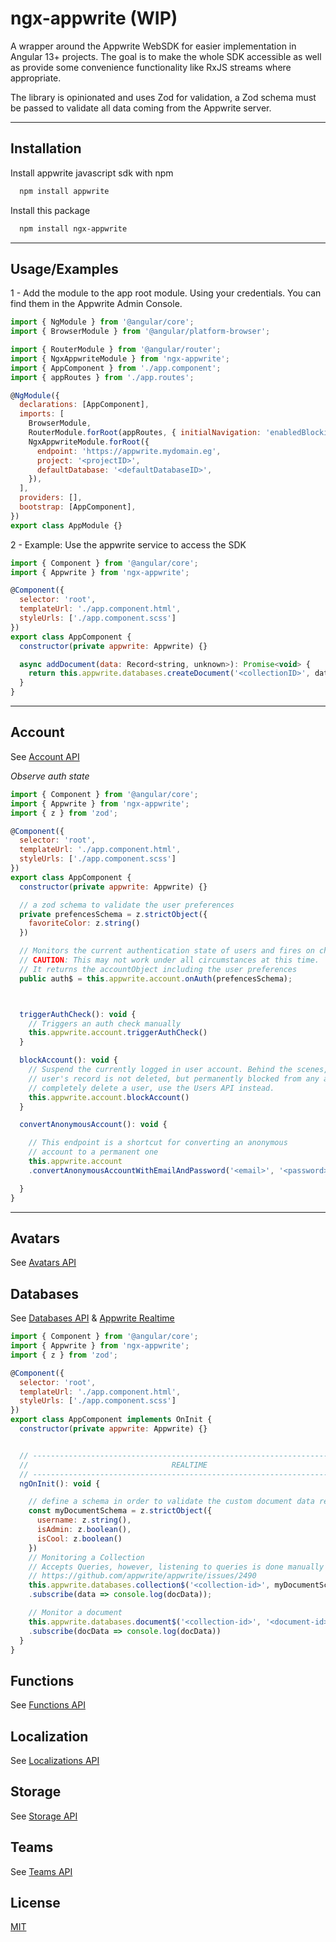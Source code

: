 # ngx-appwrite (WIP)

A wrapper around the Appwrite WebSDK for easier implementation in Angular 13+ projects.
The goal is to make the whole SDK accessible as well as provide some convenience functionality
like RxJS streams where appropriate.

The library is opinionated and uses Zod for validation, a Zod schema must be passed to validate all data coming from the Appwrite server.

---

## Installation

Install appwrite javascript sdk with npm

```bash
  npm install appwrite
```

Install this package

```bash
  npm install ngx-appwrite
```

---

## Usage/Examples

1 - Add the module to the app root module. Using your credentials. You can find them in the Appwrite Admin Console.

```javascript
import { NgModule } from '@angular/core';
import { BrowserModule } from '@angular/platform-browser';

import { RouterModule } from '@angular/router';
import { NgxAppwriteModule } from 'ngx-appwrite';
import { AppComponent } from './app.component';
import { appRoutes } from './app.routes';

@NgModule({
  declarations: [AppComponent],
  imports: [
    BrowserModule,
    RouterModule.forRoot(appRoutes, { initialNavigation: 'enabledBlocking' }),
    NgxAppwriteModule.forRoot({
      endpoint: 'https://appwrite.mydomain.eg',
      project: '<projectID>',
      defaultDatabase: '<defaultDatabaseID>',
    }),
  ],
  providers: [],
  bootstrap: [AppComponent],
})
export class AppModule {}
```

2 - Example: Use the appwrite service to access the SDK

```javascript
import { Component } from '@angular/core';
import { Appwrite } from 'ngx-appwrite';

@Component({
  selector: 'root',
  templateUrl: './app.component.html',
  styleUrls: ['./app.component.scss']
})
export class AppComponent {
  constructor(private appwrite: Appwrite) {}

  async addDocument(data: Record<string, unknown>): Promise<void> {
    return this.appwrite.databases.createDocument('<collectionID>', data);
  }
}
```

---

## Account

See [Account API](https://appwrite.io/docs/client/account)

_Observe auth state_

```javascript
import { Component } from '@angular/core';
import { Appwrite } from 'ngx-appwrite';
import { z } from 'zod';

@Component({
  selector: 'root',
  templateUrl: './app.component.html',
  styleUrls: ['./app.component.scss']
})
export class AppComponent {
  constructor(private appwrite: Appwrite) {}

  // a zod schema to validate the user preferences
  private prefencesSchema = z.strictObject({
    favoriteColor: z.string()
  })

  // Monitors the current authentication state of users and fires on changes
  // CAUTION: This may not work under all circumstances at this time.
  // It returns the accountObject including the user preferences
  public auth$ = this.appwrite.account.onAuth(prefencesSchema);



  triggerAuthCheck(): void {
    // Triggers an auth check manually
    this.appwrite.account.triggerAuthCheck()
  }

  blockAccount(): void {
    // Suspend the currently logged in user account. Behind the scenes, the
    // user's record is not deleted, but permanently blocked from any access. To
    // completely delete a user, use the Users API instead.
    this.appwrite.account.blockAccount()
  }

  convertAnonymousAccount(): void {

    // This endpoint is a shortcut for converting an anonymous
    // account to a permanent one
    this.appwrite.account
    .convertAnonymousAccountWithEmailAndPassword('<email>', '<password>')

  }
}
```

---

## Avatars

See [Avatars API](https://appwrite.io/docs/client/avatars)

## Databases

See [Databases API](https://appwrite.io/docs/client/databases) & [Appwrite Realtime](https://appwrite.io/docs/realtime#channels)

```javascript
import { Component } from '@angular/core';
import { Appwrite } from 'ngx-appwrite';
import { z } from 'zod';

@Component({
  selector: 'root',
  templateUrl: './app.component.html',
  styleUrls: ['./app.component.scss']
})
export class AppComponent implements OnInit {
  constructor(private appwrite: Appwrite) {}


  // -----------------------------------------------------------------------
  //                                REALTIME
  // -----------------------------------------------------------------------
  ngOnInit(): void {

    // define a schema in order to validate the custom document data received from the server
    const myDocumentSchema = z.strictObject({
      username: z.string(),
      isAdmin: z.boolean(),
      isCool: z.boolean()
    })
    // Monitoring a Collection
    // Accepts Queries, however, listening to queries is done manually for now
    // https://github.com/appwrite/appwrite/issues/2490
    this.appwrite.databases.collection$('<collection-id>', myDocumentSchema)
    .subscribe(data => console.log(docData));

    // Monitor a document
    this.appwrite.databases.document$('<collection-id>', '<document-id>', myDocumentSchema)
    .subscribe(docData => console.log(docData))
  }
}
```

## Functions

See [Functions API](https://appwrite.io/docs/client/functions)

## Localization

See [Localizations API](https://appwrite.io/docs/client/locale)

## Storage

See [Storage API](https://appwrite.io/docs/client/storage)

## Teams

See [Teams API](https://appwrite.io/docs/client/teams)

## License

[MIT](https://choosealicense.com/licenses/mit/)
